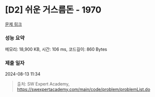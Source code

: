 # [D2] 쉬운 거스름돈 - 1970 

[문제 링크](https://swexpertacademy.com/main/code/problem/problemDetail.do?contestProbId=AV5PsIl6AXIDFAUq) 

### 성능 요약

메모리: 18,900 KB, 시간: 106 ms, 코드길이: 860 Bytes

### 제출 일자

2024-08-13 11:34



> 출처: SW Expert Academy, https://swexpertacademy.com/main/code/problem/problemList.do